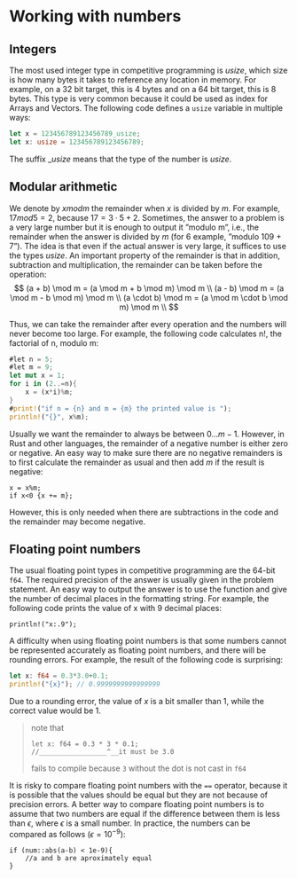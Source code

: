 # Working with numbers

## Integers

The most used integer type in competitive programming is _usize_, which size is how many bytes it takes to reference any location in memory.
For example, on a 32 bit target, this is 4 bytes and on a 64 bit target, this is 8 bytes.
This type is very common because it could be used as index for Arrays and Vectors.
The following code defines a `usize` variable in multiple ways:
```rust
let x = 123456789123456789_usize;
let x: usize = 123456789123456789; 
```
The suffix __usize_ means that the type of the number is _usize_.

## Modular arithmetic

We denote by $x mod m$ the remainder when $x$ is divided by $m$.
For example, $17 mod 5 = 2$, because $17 = 3·5+2$.
Sometimes, the answer to a problem is a very large number but it is enough to output it ”modulo m”, i.e., the remainder when the answer is divided by $m$ (for 6 example, ”modulo 109 + 7”). The idea is that even if the actual answer is very large, it suffices to use the types _usize_.
An important property of the remainder is that in addition, subtraction and multiplication, the remainder can be taken before the operation:
$$
(a + b) \mod m = (a \mod m + b \mod m) \mod m \\
(a - b) \mod m = (a \mod m - b \mod m) \mod m \\
(a \cdot b) \mod m = (a \mod m \cdot b \mod m) \mod m \\
$$

Thus, we can take the remainder after every operation and the numbers will never become too large.
For example, the following code calculates n!, the factorial of n, modulo m:

```rust
#let n = 5;
#let m = 9;
let mut x = 1;
for i in (2..=n){
    x = (x*i)%m;
}
#print!("if n = {n} and m = {m} the printed value is ");
println!("{}", x%m);
```
Usually we want the remainder to always be between $0...m-1$. However, in Rust and other languages, the remainder of a negative number is either zero or negative. An easy way to make sure there are no negative remainders is to first calculate the remainder as usual and then add $m$ if the result is negative:
```rust, ignore
x = x%m;
if x<0 {x += m};
```
However, this is only needed when there are subtractions in the code and the remainder may become negative.

## Floating point numbers

The usual floating point types in competitive programming are the 64-bit `f64`.
The required precision of the answer is usually given in the problem statement.
An easy way to output the answer is to use the  function and give the number of decimal places in the formatting string. For example, the following
code prints the value of x with 9 decimal places:
```rust, ignore
println!("x:.9");
```
A difficulty when using floating point numbers is that some numbers cannot be represented accurately as floating point numbers, and there will be rounding errors.
For example, the result of the following code is surprising:
```rust
let x: f64 = 0.3*3.0+0.1;
println!("{x}"); // 0.9999999999999999
```
Due to a rounding error, the value of $x$ is a bit smaller than 1, while the correct value would be 1.

> note that
>   ```rust, compile_fail
>   let x: f64 = 0.3 * 3 * 0.1;
>   //_________________^__it must be 3.0
>   ```
> fails to compile because `3` without the dot is not cast in `f64`

It is risky to compare floating point numbers with the `==` operator, because it is possible that the values should be equal but they are not because of precision errors.
A better way to compare floating point numbers is to assume that two numbers are equal if the difference between them is less than $\epsilon$, where $\epsilon$ is a small number.
In practice, the numbers can be compared as follows ($\epsilon = 10^{-9}$):
```rust, ignore
if (num::abs(a-b) < 1e-9){
    //a and b are aproximately equal
}
```
